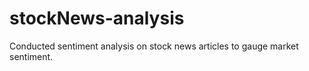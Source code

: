 # stockNews-analysis
Conducted sentiment analysis on stock news articles to gauge market sentiment.
